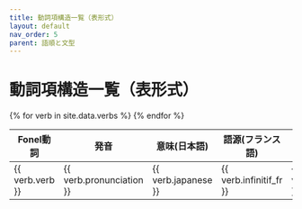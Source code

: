 ```yaml
---
title: 動詞項構造一覧（表形式）
layout: default
nav_order: 5
parent: 語順と文型
---
```


# 動詞項構造一覧（表形式）

<table>
  <thead>
    <tr>
      <th>Fonel動詞</th>
      <th>発音</th>
      <th>意味(日本語)</th>
      <th>語源(フランス語)</th>
      <th>x1_前置詞</th>
      <th>x1_役割</th>
      <th>x2_前置詞</th>
      <th>x2_役割</th>
      <th>x3_前置詞</th>
      <th>x3_役割</th>
      <th>x4_前置詞</th>
      <th>x4_役割</th>
      <th>x5_前置詞</th>
      <th>x5_役割</th>
    </tr>
  </thead>
  <tbody>
    {% for verb in site.data.verbs %}
    <tr>
      <td>{{ verb.verb }}</td>
      <td>{{ verb.pronunciation }}</td>
      <td>{{ verb.japanese }}</td>
      <td>{{ verb.infinitif_fr }}</td>
      <td>{{ verb.x1_preposition }}</td>
      <td>{{ verb.x1_role }}</td>
      <td>{{ verb.x2_preposition }}</td>
      <td>{{ verb.x2_role }}</td>
      <td>{{ verb.x3_preposition }}</td>
      <td>{{ verb.x3_role }}</td>
      <td>{{ verb.x4_preposition }}</td>
      <td>{{ verb.x4_role }}</td>
      <td>{{ verb.x5_preposition }}</td>
      <td>{{ verb.x5_role }}</td>
    </tr>
    {% endfor %}
  </tbody>
</table>
